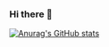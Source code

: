 ### Hi there 👋
[![Anurag's GitHub stats](https://github-readme-stats.vercel.app/api?username=MatheusBViana?count_private=true&show_icons=true&theme=tokyonight)](https://github.com/anuraghazra/github-readme-stats)
<!--
**MatheusBViana/MatheusBViana** is a ✨ _special_ ✨ repository because its `README.md` (this file) appears on your GitHub profile.

Here are some ideas to get you started:

- 🔭 I’m currently working on ...
- 🌱 I’m currently learning ...
- 👯 I’m looking to collaborate on ...
- 🤔 I’m looking for help with ...
- 💬 Ask me about ...
- 📫 How to reach me: ...
- 😄 Pronouns: ...
- ⚡ Fun fact: ...
-->
